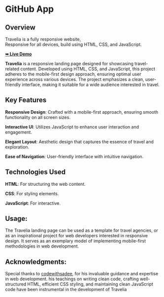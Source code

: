 # GitHub App

## Overview

Travelia is a fully responsive website, <br />Responsive for all devices, build using HTML, CSS, and JavaScript.

<a href="https://billalben.github.io/travelia/"><strong>➥ Live Demo</strong></a>

<!-- ### Demo Screenshots
![Travelia Website Demo]() -->

**Travelia** is a responsive landing page designed for showcasing travel-related content. Developed using HTML, CSS, and JavaScript, this project adheres to the mobile-first design approach, ensuring optimal user experience across various devices. The project emphasizes a clean, user-friendly interface, making it suitable for a wide audience interested in travel.

## Key Features

**Responsive Design**: Crafted with a mobile-first approach, ensuring smooth functionality on all screen sizes.

**Interactive UI**: Utilizes JavaScript to enhance user interaction and engagement.

**Elegant Layout**: Aesthetic design that captures the essence of travel and exploration.

**Ease of Navigation**: User-friendly interface with intuitive navigation.

## Technologies Used

**HTML**: For structuring the web content.

**CSS**: For styling elements.

**JavaScript**: For interactive.

## Usage:

The Travelia landing page can be used as a template for travel agencies, or as an inspirational project for web developers interested in responsive design. It serves as an exemplary model of implementing mobile-first methodologies in web development.

## Acknowledgments:

Special thanks to [codewithsadee](https://github.com/codewithsadee), for his invaluable guidance and expertise in web development. his teachings on writing clean code, crafting well-structured HTML, efficient CSS styling, and maintaining clean JavaScript code have been instrumental in the development of Travelia
